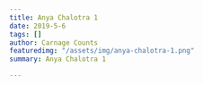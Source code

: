 ```yaml
---
title: Anya Chalotra 1
date: 2019-5-6
tags: []
author: Carnage Counts
featuredimg: "/assets/img/anya-chalotra-1.png"
summary: Anya Chalotra 1

---
```

